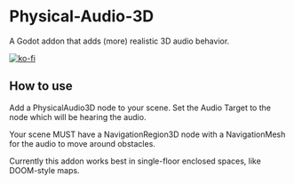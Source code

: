 # Physical-Audio-3D
A Godot addon that adds (more) realistic 3D audio behavior.

[![ko-fi](https://ko-fi.com/img/githubbutton_sm.svg)](https://ko-fi.com/Y8Y0NJZLS)

## How to use
Add a PhysicalAudio3D node to your scene. Set the Audio Target to the node which will be hearing the audio.

Your scene MUST have a NavigationRegion3D node with a NavigationMesh for the audio to move around obstacles.

Currently this addon works best in single-floor enclosed spaces, like DOOM-style maps.
